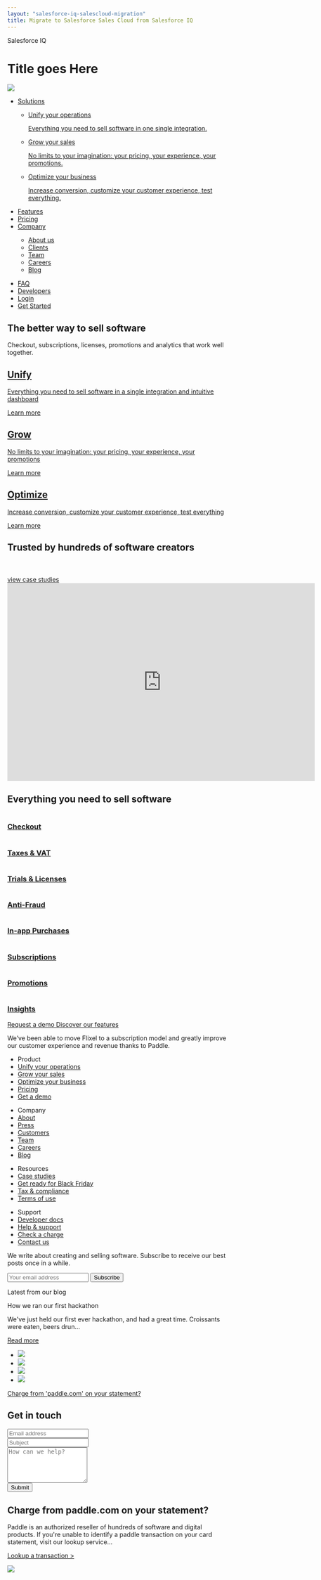 ```yaml
---
layout: "salesforce-iq-salescloud-migration"
title: Migrate to Salesforce Sales Cloud from Salesforce IQ
---
```


Salesforce IQ
<html>
<link rel="stylesheet" type="text/css" href="sample.css">
<h1>Title goes Here</h1>


<div class="page-wrapper">
<nav>
<div class="nav container d-flex justify-content-sm-end justify-content-md-start">
<div class="logo align-middle">
<a href="/">
<img src="https://d33wubrfki0l68.cloudfront.net/62cb1ff5eae5fdd2ff31ababe520e8364d96ac36/f3d22/assets/images/logos/paddle.svg">
</a>
</div>
<ul class="align-middle mr-auto">
<li class="nav__dropdown" tabindex="0">
<a class="nav__item" href="/solutions/unify">Solutions</a>
<div class="nav__dropdown__menu__container  nav__dropdown__menu__container--solutions">
<ul class="nav__dropdown__menu">
<li class="nav__dropdown__menu__item nav__dropdown__menu__item--unify">
<a href="/solutions/unify">
<p>Unify your operations</p>
<p>Everything you need to sell software in one single integration.</p>
</a>
</li>
<li class="nav__dropdown__menu__item nav__dropdown__menu__item--grow">
<a href="/solutions/grow">
<p>Grow your sales</p>
<p>No limits to your imagination: your pricing, your experience, your promotions.</p>
</a>
</li>
<li class="nav__dropdown__menu__item nav__dropdown__menu__item--optimise">
<a href="/solutions/optimize">
<p>Optimize your business</p>
<p>Increase conversion, customize your customer experience, test everything.</p>
</a>
</li>
</ul>
</div>
</li>
<li>
<a class="nav__item" href="/features">Features</a>
</li>
<li>
<a class="nav__item" href="/pricing">Pricing</a>
</li>
<li class="nav__dropdown" tabindex="0">
<a class="nav__item" href="/about">Company</a>
<div class="nav__dropdown__menu__container nav__dropdown__menu__container--company">
<ul class="nav__dropdown__menu">
<li class="nav__dropdown__menu__item nav__dropdown__menu__item--company">
<a href="/about">
About us
</a>
</li>
<li class="nav__dropdown__menu__item nav__dropdown__menu__item">
<a href="/clients">
Clients
</a>
</li>
<li class="nav__dropdown__menu__item nav__dropdown__menu__item">
<a href="/team">
Team
</a>
</li>
<li class="nav__dropdown__menu__item nav__dropdown__menu__item">
<a href="/careers">
Careers
</a>
</li>
<li class="nav__dropdown__menu__item nav__dropdown__menu__item">
<a href="/blog">
Blog
</a>
</li>
</ul>
</div>
</li>
</ul>
<ul class="align-middle">
<li>
<a class="nav__item" href="/support/welcome">FAQ</a>
</li>
<li>
<a class="nav__item" href="/docs/introduction">Developers</a>
</li>
<li>
<a class="nav__item js-track" href="https://vendors.paddle.com/login" target="_blank" data-track-category="Account" data-track-action="Logged In" data-track-label="Header">Login</a>
</li>
<li class="nav__highlighted">
<a class="nav__item--highlighted js-track js-track-calq" data-track-category="Button" data-track-action="Clicked" data-track-label="GetStarted Header" data-track-event-calq="GetStarted.Button.Click" data-track-properties-calq="{&quot;location&quot;: &quot;header&quot;}" href="/demo">Get Started</a>
</li>
</ul>
<label for="off-screen-menu-toggle" class="off-screen-menu-toggle align-middle ml-auto">
<div class="icon-menu"></div>
</label>
</div>
</nav>
<main class="page-content"> <section class="hero__banner hero__banner--homepage-v1">
<span class="hero__banner-cover-layer1"></span>
<span class="hero__banner-cover-layer2"></span>
<span class="hero__banner-cover-layer3"></span>
<div class="container">
<h1 class="hero__banner__title">
The better way to sell software
</h1>
<p class="hero__banner__copy">
Checkout, subscriptions, licenses, promotions and analytics that work well together.
</p>
</div>
<div class="container hero__cards">
<div class="row d-flex justify-content-center">
<div class="col-12 col-xl-11">
<div class="container">
<div class="row justify-content-center">
<div class="col-12 col-md-6 col-lg-4 hero__card__container align-self-stretch">
<a href="/solutions/unify" class="hero__card--unify ">
<h2 class="hero__card__title">Unify</h2>
<p class="hero__card__text">Everything you need to sell software in a single integration and intuitive dashboard</p>
<p class="hero__card__link link">Learn more</p>
</a>
</div>
<div class="col-12 col-md-6 col-lg-4 hero__card__container align-self-stretch">
<a href="/solutions/grow" class="hero__card--grow">
<h2 class="hero__card__title">Grow</h2>
<p class="hero__card__text">No limits to your imagination: your pricing, your experience, your promotions</p>
<p class="hero__card__link link">Learn more</p>
</a>
</div>
<div class="col-12 col-md-6 col-lg-4 hero__card__container align-self-stretch">
<a href="/solutions/optimize" class="hero__card--optimize">
<h2 class="hero__card__title">Optimize</h2>
<p class="hero__card__text">Increase conversion, customize your customer experience, test everything</p>
<p class="hero__card__link link">Learn more</p>
</a>
</div>
</div>
</div>
</div>
</div>
</div>
</section>
<section class="homepage__body">
<div class="container">
<div class="row">
<div class="col-12">
<h2 class="homepage__partners-title">
Trusted by hundreds of software creators
</h2>
</div>
<div class="col-12 d-flex justify-content-between align-content-center homepage__partners-icon-container">
<img class="homepage__partner-icon align-self-center" src="https://d33wubrfki0l68.cloudfront.net/7d1842ae55e1c6f267c573a67c0e476b5d90053a/7f562/assets/images/logos/macpaw.png" srcset="https://d33wubrfki0l68.cloudfront.net/7fd6673cf1641d2c071358973a86620154a53ec7/4550c/assets/images/logos/macpaw@2x.png 2x,
                            https://d33wubrfki0l68.cloudfront.net/12b8100b51229d1d9f9eaf0b57a3e2bf64e5d556/497a7/assets/images/logos/macpaw@3x.png 3x" alt="">
<img class="homepage__partner-icon align-self-center" src="https://d33wubrfki0l68.cloudfront.net/105cac34f34945cb90fae7531d12d6b827f7fabc/bbca1/assets/images/logos/auslogics.png" srcset="https://d33wubrfki0l68.cloudfront.net/2fca1e187869bcde51d5853e0f65f77170286265/287b8/assets/images/logos/auslogics@2x.png 2x,
                            https://d33wubrfki0l68.cloudfront.net/b7163b4abb1ecee25c23751d3273010f3b5c5cad/7c86f/assets/images/logos/auslogics@3x.png 3x" alt="">
<img class="homepage__partner-icon align-self-center" src="https://d33wubrfki0l68.cloudfront.net/4fa6796d575f7c2cbc06dadf00ae44791b4f4b35/e4dce/assets/images/logos/flixel.png" srcset="https://d33wubrfki0l68.cloudfront.net/8ff601970d8bbcf02476d8c93450f60fad6ea74e/99299/assets/images/logos/flixel@2x.png 2x,
                            https://d33wubrfki0l68.cloudfront.net/4d3c199a32654b8353c749a124bf81e2f62c3046/ade88/assets/images/logos/flixel@3x.png 3x" alt="">
<div class="homepage__partner-icon__break"></div>
<img class="homepage__partner-icon align-self-center" src="https://d33wubrfki0l68.cloudfront.net/da1f6873358a9efa13a0f5000ea37f0fa826fb6b/39b4a/assets/images/logos/framer.png" srcset="https://d33wubrfki0l68.cloudfront.net/a799ce9134bd375fc7deff36c5c84ed2a87c456f/69d5c/assets/images/logos/framer@2x.png 2x,
                            https://d33wubrfki0l68.cloudfront.net/f0a63e8c77592f4129a73e21ae7f248d1c0c5001/5ca64/assets/images/logos/framer@3x.png 3x" alt="">
<img class="homepage__partner-icon align-self-center" src="https://d33wubrfki0l68.cloudfront.net/d3864582c0563f8569c98da5373ef507dd424788/086ce/assets/images/logos/rogue-amoeba.png" srcset="https://d33wubrfki0l68.cloudfront.net/c1ea457c5116c6542fb8d913ebf8f602a404d38b/bf3c2/assets/images/logos/rogue-amoeba@2x.png 2x,
                            https://d33wubrfki0l68.cloudfront.net/37050a010cc487c5293d47829d66e1602dc7c20f/2ee99/assets/images/logos/rogue-amoeba@3x.png 3x" alt="">
<img class="homepage__partner-icon align-self-center" src="https://d33wubrfki0l68.cloudfront.net/b49ec93f7d54ff5926625066c36bb942a0033583/c7bfb/assets/images/logos/realmac.png" srcset="https://d33wubrfki0l68.cloudfront.net/2ca455c62aa1e13304e136a659fcd201e68b1061/0f7c7/assets/images/logos/realmac@2x.png 2x,
                            https://d33wubrfki0l68.cloudfront.net/282d20b059b55b3bba4fabaab7b47a8fd06ff9fe/20fa9/assets/images/logos/realmac@3x.png 3x" alt="">
<div class="homepage__partner-icon__break"></div>
<a class="homepage__partner__cta" href="/clients">
view case studies
</a>
</div>
</div>
</div>
<div class="homepage__body__video-container">
<div class="video-fluid-wrapper">
<iframe id="yt-player" data-videoid="W7YCEI4gHdY" data-title="Paddle Brand Video - Hattie" frameborder="0" allowfullscreen="1" allow="autoplay; encrypted-media" title="YouTube video player" width="700" height="450" src="https://www.youtube.com/embed/W7YCEI4gHdY?autoplay=0&amp;controls=1&amp;loop=0&amp;modestbranding=0&amp;rel=0&amp;showinfo=0&amp;enablejsapi=1&amp;origin=https%3A%2F%2Fpaddle.com&amp;widgetid=1"></iframe>
</div>
</div>
<div class="container homepage__body__feature">
<div class="row">
<div class="col-12 col-lg-10 offset-lg-1">
<div class="container">
<div class="row justify-content-center">
<div class="col-12">
<h2 class="homepage__body__feature-heading">Everything you need to sell software</h2>
</div>
<div class="col-6 col-md-4 col-lg-3">
<a href="/features#checkout">
<img class="homepage__body__feature-image" src="https://d33wubrfki0l68.cloudfront.net/3c2e227fa4361035baabcaee0a6e4eaa9b7aac23/676de/assets/images/homepage/icons/checkout.svg" alt="">
<h3 class="homepage__body__feature-title">Checkout</h3>
</a>
</div>
<div class="col-6 col-md-4 col-lg-3">
<a href="/features#back-office">
<img class="homepage__body__feature-image" src="https://d33wubrfki0l68.cloudfront.net/a74d3275de580c4b9cdccc20eade2dc4923e96e1/bbb51/assets/images/homepage/icons/taxes-vat.svg" alt="">
<h3 class="homepage__body__feature-title">Taxes &amp; VAT</h3>
</a>
</div>
<div class="col-6 col-md-4 col-lg-3">
<a href="/features#in-app">
<img class="homepage__body__feature-image" src="https://d33wubrfki0l68.cloudfront.net/5bdafb7d3edc587d01058f137741877eb45a97fa/4722b/assets/images/homepage/icons/trials-licenses.svg" alt="">
<h3 class="homepage__body__feature-title">Trials &amp; Licenses</h3>
</a>
</div>
<div class="col-6 col-md-4 col-lg-3">
<a href="/features#back-office">
<img class="homepage__body__feature-image" src="https://d33wubrfki0l68.cloudfront.net/f5e97503778fbbeef8823a2a418f4e4171d41b9c/3241b/assets/images/homepage/icons/anti-fraud.svg" alt="">
<h3 class="homepage__body__feature-title">Anti-Fraud</h3>
</a>
</div>
<div class="col-6 col-md-4 col-lg-3">
<a href="/features#in-app">
<img class="homepage__body__feature-image" src="https://d33wubrfki0l68.cloudfront.net/a0c93185ea07d58d7662f1a66e96afae1caadf5b/f2d1a/assets/images/homepage/icons/in-app-purchases.svg" alt="">
<h3 class="homepage__body__feature-title">In-app Purchases</h3>
</a>
</div>
<div class="col-6 col-md-4 col-lg-3">
<a href="/features#subscriptions">
<img class="homepage__body__feature-image" src="https://d33wubrfki0l68.cloudfront.net/1da4d6c8bedaed3d947d9a413df9d0fc41b2e134/523d9/assets/images/homepage/icons/subscriptions.svg" alt="">
<h3 class="homepage__body__feature-title">Subscriptions</h3>
</a>
</div>
 <div class="col-6 col-md-4 col-lg-3">
<a href="/features#sales-marketing">
<img class="homepage__body__feature-image" src="https://d33wubrfki0l68.cloudfront.net/284dcef6596060eca111bfc03a906e36aae2204c/1f2fd/assets/images/homepage/icons/promotions.svg" alt="">
<h3 class="homepage__body__feature-title">Promotions</h3>
</a>
</div>
<div class="col-6 col-md-4 col-lg-3">
<a href="/features#sales-marketing">
<img class="homepage__body__feature-image" src="https://d33wubrfki0l68.cloudfront.net/60f303fe4738abc767bf49e078d6be783604b6de/50762/assets/images/homepage/icons/insights.svg" alt="">
<h3 class="homepage__body__feature-title">Insights</h3>
</a>
</div>
</div>
</div>
</div>
</div>
</div>
<div class="container homepage__body__ctas">
<div class="row justify-content-center">
<div class="col-12">
<a class="homepage__body__cta-link--demo" href="/demo">
Request a demo
</a>
<a class="homepage__body__cta-link--features" href="/features">
Discover our features
</a>
</div>
</div>
</div>
</section>
<section class="homepage__quote">
<div class="container">
<div class="row">
<div class="col-12 col-md-6 offset-md-1 align-self-center">
<p class="homepage__quote__text">
We’ve been able to move Flixel to a subscription model and greatly improve our customer experience and revenue thanks to Paddle.
</p>
</div>
<div class="col-12 col-md-4 offset-md-1">
<div class="d-flex">
 
 
 </div>
</div>
</div>
</div>
</section>
</main>
<footer class="page__footer">
<div class="container page__footer__primary">
<div class="row">
<div class="col-6 col-md-3">
<ul>
<li class="page__footer__link__heading">Product</li>
<li class="page__footer__link">
<a href="/solutions/unify">Unify your operations</a>
</li>
<li class="page__footer__link">
<a href="/solutions/grow">Grow your sales</a>
</li>
<li class="page__footer__link">
<a href="/solutions/optimize">Optimize your business</a>
</li>
<li class="page__footer__link"><a href="/pricing">Pricing</a></li>
<li class="page__footer__link"><a href="/demo">Get a demo</a></li>
</ul>
</div>
<div class="col-6 col-md-3">
<ul>
<li class="page__footer__link__heading">Company</li>
<li class="page__footer__link"><a href="/about">About</a></li>
<li class="page__footer__link"><a href="/about#press">Press</a></li>
<li class="page__footer__link"><a href="/clients">Customers</a></li>
<li class="page__footer__link"><a href="/team">Team</a></li>
<li class="page__footer__link"><a href="/careers">Careers</a></li>
<li class="page__footer__link"><a href="/blog">Blog</a></li>
</ul>
</div>
<div class="col-6 col-md-3">
<ul>
<li class="page__footer__link__heading">Resources</li>
<li class="page__footer__link"><a href="/clients">Case studies</a></li>
<li class="page__footer__link"><a href="/black-friday">Get ready for Black Friday</a></li>
<li class="page__footer__link"><a href="/taxes-fraud-compliance">Tax &amp; compliance</a></li>
<li class="page__footer__link"><a href="/legal">Terms of use</a></li>

</ul>
</div>
<div class="col-6 col-md-3">
<ul>
<li class="page__footer__link__heading">Support</li>
<li class="page__footer__link"><a href="/docs/introduction">Developer docs</a></li>
<li class="page__footer__link"><a href="/support/welcome">Help &amp; support</a></li>
<li class="page__footer__link"><a href="/support/charge">Check a charge</a></li>
<li class="page__footer__link"><a href="/support/contact">Contact us</a></li>
</ul>
</div>
</div>
</div>
<div class="container page__footer__secondary">
<div class="row page__footer__subscribe">
<div class="col-12 col-md-6 col-lg-6">
<div class="row">
<div class="col-12">
<p class="text-center text-md-left page__footer__subscribe__intro"><span>We write about creating and selling software.</span> Subscribe to receive our best posts once in a while.</p>
</div>
<div class="col-12">
<form data-form-subscribe="" class="form__subscribe row js-track-submit" method="get" action="//paddle.us10.list-manage.com/subscribe/post-json?u=60459b4e8ea7779f7ef2dd77d&amp;id=c0dbad10c0&amp;c=?" name="mc-embedded-subscribe-form" data-track-category="Newsletter" data-track-action="Subscribed" data-track-label="website_footer">
<input class="col-8" type="email" name="EMAIL" placeholder="Your email address">
<input type="hidden" name="SIGNUPLOCA" value="website_footer">
<input type="text" name="b_a6b27dff783cb10a9063ab7a7_6c4b576f98" style="display: none;" tabindex="-1" value="">
<input class="col-4" type="submit" name="subscribe" value="Subscribe">
</form>
 </div>
</div>
</div>
<div class="page__footer__blog hidden-sm-down col-md-6 col-lg-5 offset-lg-1">
<div class="container">
<p class="page__footer__blog__title text-left">Latest from our blog</p>
<div class="page__footer__blog__blog-box">
<div class="page__footer__blog__blog-box-badge">
 
</div>
<div class="page__footer__blog__blog-box-content">
<p class="text-left page__footer__blog__subtitle">How we ran our first hackathon</p>
<p class="page__footer__blog__article text-left">We've just held our first ever hackathon, and had a great time. Croissants were eaten, beers drun...</p>
<p class="text-left"><a href="/blog/our-first-hackathon" class="page__footer__blog__link">Read more</a></p>
</div>
</div>
</div>
</div>
</div>
</div>
<div class="page__footer__social">
<div class="container">
<div class="row">
<div class="col-12 col-md-6 push-md-6 col-lg-6 push-lg-6">
<ul class="d-flex justify-content-center justify-content-md-end">
<li class="page__footer__link"><a href="https://facebook.com/PaddleHQ" target="_blank"><img src="https://d33wubrfki0l68.cloudfront.net/4eaa43493d53a1070322fc82e246a4a6de84c34d/9454c/assets/images/social/facebook.svg"></a></li>
<li class="page__footer__link"><a href="https://twitter.com/PaddleHQ" target="_blank"><img src="https://d33wubrfki0l68.cloudfront.net/1719d7c5ef9c1def45c08cd4788a17a3a7dc7e6f/ebffb/assets/images/social/twitter.svg"></a></li>
<li class="page__footer__link"><a href="https://linkedin.com/company/paddle" target="_blank"><img src="https://d33wubrfki0l68.cloudfront.net/5b1813b6256446d61e4c75842f0b362cb85ba2a9/0df66/assets/images/social/linkedin.svg"></a></li>
<li class="page__footer__link"><a href="https://angel.co/paddle" target="_blank"><img src="https://d33wubrfki0l68.cloudfront.net/ba4f3943245596b2b3917babbef67aa5706e4d89/16184/assets/images/social/angelist.svg"></a></li>
</ul>
</div>
<div class="col-12 pull-md-6 col-md-6 col-lg-6 pull-lg-6">
<p class="text-center text-md-left">
<a href="/support/charge">Charge from 'paddle.com' on your statement?</a>
</p>
</div>
</div>
</div>
</div>
</footer>
</div>
<section class="container">
<div class="row">
<div class="col-12 col-md-10 offset-md-1 col-lg-6 offset-lg-0 contact-form__form-container">
<h1 class="contact-form__form-title">Get in touch</h1>
<form id="contact" name="contact" class="form contact-form" target="_blank" accept-charset="UTF-8" action="https://formkeep.com/f/c43e01bbd0ef" data-track-category="Form" data-track-action="Submitted" data-track-label="Contact" data-track-event-calq="Contact.Form.Submit" method="POST">
<div class="row">
<input type="hidden" name="utf8" value="✓">
<div class="col-12">
<input name="name" type="email" id="input-email" placeholder="Email address" required="">
</div>
<div class="col-12">
<input name="text" id="input-subject" placeholder="Subject" required="">
</div>
<div class="col-12">
<textarea name="message" rows="5" id="input-message" placeholder="How can we help?" required=""></textarea>
</div>
<div class="col-12">
<input name="submit" type="submit" id="input-submit" value="Submit">
</div>
</div>
</form>
</div>
<div class="col-12 col-md-10 offset-md-1 col-lg-5 offset-lg-1 ">
<div class="contact-form__sidebar">
<h2 class="contact-form__sidebar__title">Charge from paddle.com on your statement?</h2>
<p class="contact-form__sidebar__text">Paddle is an authorized reseller of hundreds of software and digital products. If you're unable to identify a paddle transaction on your card statement, visit our lookup service...</p>
<p class="contact-form__sidebar__text"><a class="contact-form__sidebar__link" href="/support/charge">Lookup a transaction &gt;</a></p>
<img class="contact-form__sidebar__image" src="https://d33wubrfki0l68.cloudfront.net/3158726c2bcba24a3a9debb0cdde4afbb47bac43/8900d/assets/images/contact/magnifier.png" srcset="https://d33wubrfki0l68.cloudfront.net/879084409fe361b050a9bb07cf6e800b03c0f1fe/5805a/assets/images/contact/magnifier@2x.png 2x">
</div>
</div>
</div>
</section>
</html>
